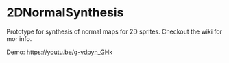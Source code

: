 # 2DNormalSynthesis
Prototype for synthesis of normal maps for 2D sprites.
Checkout the wiki for mor info.

Demo:
https://youtu.be/g-vdpyn_GHk
